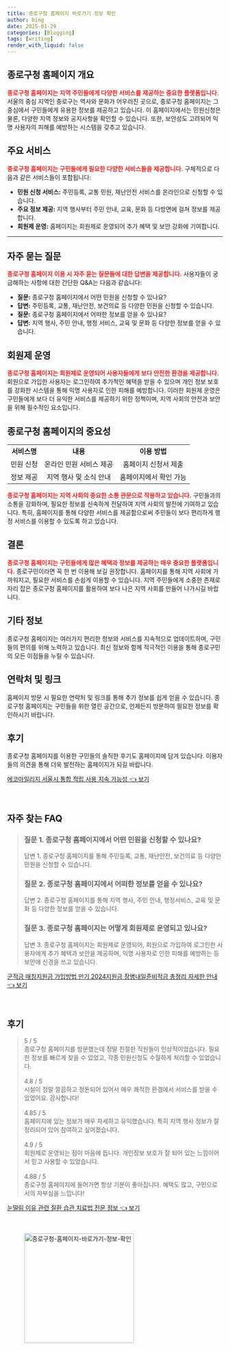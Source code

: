 ```yaml
---
title: 종로구청 홈페이지 바로가기 정보 확인
author: bing
date: 2025-01-29
categories: [Blogging]
tags: [writing]
render_with_liquid: false
---
```



<h2 id='종로구청 홈페이지 개요'>종로구청 홈페이지 개요</h2>

<p><b><span style="color: #ee2323;">종로구청 홈페이지는 지역 주민들에게 다양한 서비스를 제공하는 중요한 플랫폼입니다.</span></b> 서울의 중심 지역인 종로구는 역사와 문화가 어우러진 곳으로, 종로구청 홈페이지는 그 중심에서 구민들에게 유용한 정보를 제공하고 있습니다. 이 홈페이지에서는 민원신청은 물론, 다양한 지역 정보와 공지사항을 확인할 수 있습니다. 또한, 보안성도 고려되어 익명 사용자의 피해를 예방하는 시스템을 갖추고 있습니다.</p>

<h2 id='주요 서비스'>주요 서비스</h2>

<p><b><span style="color: #ee2323;">종로구청 홈페이지는 구민들에게 필요한 다양한 서비스들을 제공합니다.</span></b> 구체적으로 다음과 같은 서비스들이 포함됩니다:</p>

<ul>
    <li><b>민원 신청 서비스:</b> 주민등록, 교통 민원, 재난안전 서비스를 온라인으로 신청할 수 있습니다.</li>
    <li><b>주요 정보 제공:</b> 지역 행사부터 주민 안내, 교육, 문화 등 다방면에 걸쳐 정보를 제공합니다.</li>
    <li><b>회원제 운영:</b> 홈페이지는 회원제로 운영되어 추가 혜택 및 보안 강화에 기여합니다.</li>
</ul>

<hr />

<h2 id='자주 묻는 질문'>자주 묻는 질문</h2>

<p><b><span style="color: #ee2323;">종로구청 홈페이지 이용 시 자주 묻는 질문들에 대한 답변을 제공합니다.</span></b> 사용자들이 궁금해하는 사항에 대한 간단한 Q&A는 다음과 같습니다:</p>

<ul>
    <li><b>질문:</b> 종로구청 홈페이지에서 어떤 민원을 신청할 수 있나요?</li>
    <li><b>답변:</b> 주민등록, 교통, 재난안전, 보건의료 등 다양한 민원을 신청할 수 있습니다.</li>
    <li><b>질문:</b> 종로구청 홈페이지에서 어떠한 정보를 얻을 수 있나요?</li>
    <li><b>답변:</b> 지역 행사, 주민 안내, 행정 서비스, 교육 및 문화 등 다양한 정보를 얻을 수 있습니다.</li>
</ul>

<h2 id='회원제 운영'>회원제 운영</h2>

<p><b><span style="color: #ee2323;">종로구청 홈페이지는 회원제로 운영되어 사용자들에게 보다 안전한 환경을 제공합니다.</span></b> 회원으로 가입한 사용자는 로그인하여 추가적인 혜택을 받을 수 있으며 개인 정보 보호를 강화한 시스템을 통해 익명 사용자로 인한 피해를 예방합니다. 이러한 회원제 운영은 구민들에게 보다 더 유익한 서비스를 제공하기 위한 정책이며, 지역 사회의 안전과 보안을 위해 필수적인 요소입니다.</p>

<h2 id='종로구청 홈페이지의 중요성'>종로구청 홈페이지의 중요성</h2>

<table>
    <tr>
        <td style="text-align: center; height: 17px;"><b>서비스명</b></td>
        <td style="text-align: center; height: 17px;"><b>내용</b></td>
        <td style="text-align: center; height: 17px;"><b>이용 방법</b></td>
    </tr>
    <tr>
        <td style="text-align: center;">민원 신청</td>
        <td style="text-align: center;">온라인 민원 서비스 제공</td>
        <td style="text-align: center;">홈페이지 신청서 제출</td>
    </tr>
    <tr>
        <td style="text-align: center;">정보 제공</td>
        <td style="text-align: center;">지역 행사 및 소식 안내</td>
        <td style="text-align: center;">홈페이지에서 확인 가능</td>
    </tr>
</table>

<p><b><span style="color: #ee2323;">종로구청 홈페이지는 지역 사회의 중요한 소통 관문으로 작용하고 있습니다.</span></b> 구민들과의 소통을 강화하며, 필요한 정보를 신속하게 전달하여 지역 사회의 발전에 기여하고 있습니다. 특히, 홈페이지를 통해 다양한 서비스를 제공함으로써 주민들이 보다 편리하게 행정 서비스를 이용할 수 있도록 하고 있습니다.</p>

<h2 id='결론'>결론</h2>

<p><b><span style="color: #ee2323;">종로구청 홈페이지는 구민들에게 많은 혜택과 정보를 제공하는 매우 중요한 플랫폼입니다.</span></b> 종로구민이라면 꼭 한 번 이용해 보길 권장합니다. 홈페이지를 통해 지역 사회에 가까워지고, 필요한 서비스를 손쉽게 이용할 수 있습니다. 지역 주민들에게 소중한 존재로 자리 잡은 종로구청 홈페이지를 활용하여 보다 나은 지역 사회를 만들어 나가시길 바랍니다.</p>

<h2 id='기타 정보'>기타 정보</h2>

<p>종로구청 홈페이지는 여러가지 편리한 정보와 서비스를 지속적으로 업데이트하며, 구민들의 편의를 위해 노력하고 있습니다. 최신 정보와 함께 적극적인 이용을 통해 종로구민의 모든 이점들을 누릴 수 있습니다.</p>

<h2 id='연락처 및 링크'>연락처 및 링크</h2>

<p>홈페이지 방문 시 필요한 연락처 및 링크를 통해 추가 정보를 쉽게 얻을 수 있습니다. 종로구청 홈페이지는 구민들을 위한 열린 공간으로, 언제든지 방문하여 필요한 정보를 확인하시기 바랍니다.</p>

<h2 id='후기'>후기</h2>

<p>종로구청 홈페이지를 이용한 구민들의 솔직한 후기도 홈페이지에 담겨 있습니다. 이용자들의 의견을 통해 더욱 발전하는 홈페이지가 되길 바랍니다.</p>


<p><a class="click-button" title="에코마일리지 서울시 통합 적립 사용 지속 가능성" href="https://adkhouse.github.io/posts/%EC%97%90%EC%BD%94%EB%A7%88%EC%9D%BC%EB%A6%AC%EC%A7%80-%EC%84%9C%EC%9A%B8%EC%8B%9C-%ED%86%B5%ED%95%A9-%EC%A0%81%EB%A6%BD-%EC%82%AC%EC%9A%A9-%EC%A7%80%EC%86%8D-%EA%B0%80%EB%8A%A5%EC%84%B1/" rel="dofollow">에코마일리지 서울시 통합 적립 사용 지속 가능성 👈 보기</a></p><br>
<h2 id='자주_찾는_FAQ'>자주 찾는 FAQ</h2>
<div itemscope="" itemtype="https://schema.org/FAQPage"> 
<blockquote> 
<div itemscope="" itemprop="mainEntity" itemtype="https://schema.org/Question"> 
<h3 itemprop="name">질문 1. 종로구청 홈페이지에서 어떤 민원을 신청할 수 있나요?</h3> 
<div itemscope="" itemprop="acceptedAnswer" itemtype="https://schema.org/Answer"> 
<span itemprop="text"> 
<p>답변 1. 종로구청 홈페이지를 통해 주민등록, 교통, 재난안전, 보건의료 등 다양한 민원을 신청할 수 있습니다.</p> 
</span> 
</div> 
</div> 
<div itemscope="" itemprop="mainEntity" itemtype="https://schema.org/Question"> 
<h3 itemprop="name">질문 2. 종로구청 홈페이지에서 어떠한 정보를 얻을 수 있나요?</h3> 
<div itemscope="" itemprop="acceptedAnswer" itemtype="https://schema.org/Answer"> 
<span itemprop="text"> 
<p>답변 2. 종로구청 홈페이지를 통해 지역 행사, 주민 안내, 행정서비스, 교육 및 문화 등 다양한 정보를 얻을 수 있습니다.</p> 
</span> 
</div> 
</div> 
<div itemscope="" itemprop="mainEntity" itemtype="https://schema.org/Question"> 
<h3 itemprop="name">질문 3. 종로구청 홈페이지는 어떻게 회원제로 운영되고 있나요?</h3> 
<div itemscope="" itemprop="acceptedAnswer" itemtype="https://schema.org/Answer"> 
<span itemprop="text"> 
<p>답변 3. 종로구청 홈페이지는 회원제로 운영되어, 회원으로 가입하여 로그인한 사용자에게 추가 혜택과 보안을 제공하며, 익명 사용자로 인한 피해를 예방하는 등 보안에 신경을 쓰고 있습니다.</p> 
</span> 
</div> 
</div> 
</blockquote> 
</div>
<p><a class="click-button" title="군적금 매칭지원금 가입방법 만기 2024지원금 장병내일준비적금 총정리 자세한 안내" href="https://adkhouse.github.io/posts/%EA%B5%B0%EC%A0%81%EA%B8%88-%EB%A7%A4%EC%B9%AD%EC%A7%80%EC%9B%90%EA%B8%88-%EA%B0%80%EC%9E%85%EB%B0%A9%EB%B2%95-%EB%A7%8C%EA%B8%B0-2024%EC%A7%80%EC%9B%90%EA%B8%88-%EC%9E%A5%EB%B3%91%EB%82%B4%EC%9D%BC%EC%A4%80%EB%B9%84%EC%A0%81%EA%B8%88-%EC%B4%9D%EC%A0%95%EB%A6%AC-%EC%9E%90%EC%84%B8%ED%95%9C-%EC%95%88%EB%82%B4/" rel="dofollow">군적금 매칭지원금 가입방법 만기 2024지원금 장병내일준비적금 총정리 자세한 안내 👈 보기</a></p><br>
<h2 id='후기'>후기</h2>
<div itemscope itemtype="https://schema.org/Product">
  <blockquote>
  <div itemprop="review" itemscope itemtype="https://schema.org/Review">
      <div itemprop="reviewRating" itemscope itemtype="https://schema.org/Rating"> <span itemprop="ratingValue">5</span> / <span itemprop="bestRating">5</span> </div>
      <span itemprop="reviewBody">종로구청 홈페이지를 방문했는데 정말 친절한 직원들이 인상적이었습니다. 필요한 정보를 빠르게 찾을 수 있었고, 각종 민원신청도 수월하게 처리할 수 있었습니다.</span>
  </div>
  <br>
  <div itemprop="review" itemscope itemtype="https://schema.org/Review">
      <div itemprop="reviewRating" itemscope itemtype="https://schema.org/Rating"> <span itemprop="ratingValue">4.8</span> / <span itemprop="bestRating">5</span> </div>
      <span itemprop="reviewBody">시설이 정말 깔끔하고 정돈되어 있어서 매우 쾌적한 환경에서 서비스를 받을 수 있었어요. 감사합니다!</span>
  </div>
  <br>
  <div itemprop="review" itemscope itemtype="https://schema.org/Review">
      <div itemprop="reviewRating" itemscope itemtype="https://schema.org/Rating"> <span itemprop="ratingValue">4.85</span> / <span itemprop="bestRating">5</span> </div>
      <span itemprop="reviewBody">홈페이지에 있는 정보가 매우 자세하고 유익했습니다. 특히 지역 행사 정보가 잘 정리되어 있어 참여하고 싶어졌습니다.</span>
  </div>
  <br>
  <div itemprop="review" itemscope itemtype="https://schema.org/Review">
      <div itemprop="reviewRating" itemscope itemtype="https://schema.org/Rating"> <span itemprop="ratingValue">4.9</span> / <span itemprop="bestRating">5</span> </div>
      <span itemprop="reviewBody">회원제로 운영되는 점이 마음에 듭니다. 개인정보 보호가 잘 되어 있는 느낌이어서 믿고 사용할 수 있었습니다.</span>
  </div>
  <br>
  <div itemprop="review" itemscope itemtype="https://schema.org/Review">
      <div itemprop="reviewRating" itemscope itemtype="https://schema.org/Rating"> <span itemprop="ratingValue">4.88</span> / <span itemprop="bestRating">5</span> </div>
      <span itemprop="reviewBody">종로구청 홈페이지에 들어가면 항상 기분이 좋아집니다. 혜택도 많고, 구민으로서의 자부심을 느낍니다!</span>
  </div>
  </blockquote>
</div>
<p><a class="click-button" title="눈떨림 이유 관련 질환 습관 치료법 전문 정보" href="https://adkhouse.github.io/posts/%EB%88%88%EB%96%A8%EB%A6%BC-%EC%9D%B4%EC%9C%A0-%EA%B4%80%EB%A0%A8-%EC%A7%88%ED%99%98-%EC%8A%B5%EA%B4%80-%EC%B9%98%EB%A3%8C%EB%B2%95-%EC%A0%84%EB%AC%B8-%EC%A0%95%EB%B3%B4/" rel="dofollow">눈떨림 이유 관련 질환 습관 치료법 전문 정보 👈 보기</a></p><br>
<figure class="image"><img src="https://adkhouse.github.io/assets/img/thumbnail/종로구청-홈페이지-바로가기-정보-확인.webp" alt="종로구청-홈페이지-바로가기-정보-확인" width="256" height="256"></figure>